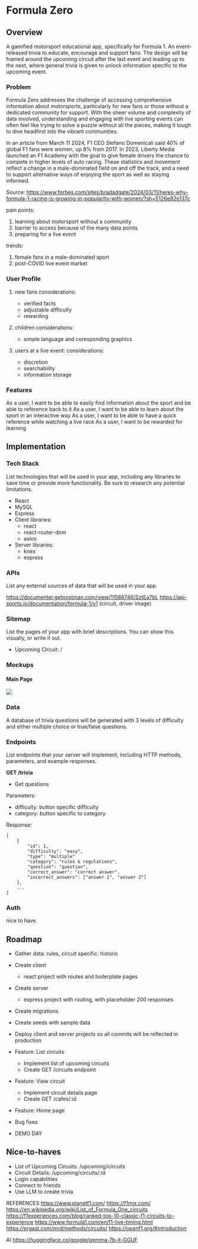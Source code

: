 # Formula Zero

## Overview

A gamified motorsport educational app, specifically for Formula 1. An event-released trivia to educate, encourage and support fans. The design will be framed around the upcoming circuit after the last event and leading up to the next, where general trivia is given to unlock information specific to the upcoming event.

### Problem

Formula Zero addresses the challenge of accessing comprehensive information about motorsports, particularly for new fans or those without a dedicated community for support. With the sheer volume and complexity of data involved, understanding and engaging with live sporting events can often feel like trying to solve a puzzle without all the pieces, making it tough to dive headfirst into the vibrant communities.

In an article from March 11 2024, F1 CEO Stefano Domenicali said 40% of global F1 fans were women, up 8% from 2017. In 2023, Liberty Media launched an F1 Academy with the goal to give female drivers the chance to compete in higher levels of auto racing. These statistics and movement reflect a change in a male-dominated field on and off the track, and a need to support alternative ways of enjoying the sport as well as staying informed.

Source:
https://www.forbes.com/sites/bradadgate/2024/03/11/heres-why-formula-1-racing-is-growing-in-popularity-with-women/?sh=5126e82e137c

pain points:
1. learning about motorsport without a community
2. barrier to access because of the many data points
3. preparing for a live event

trends:
1. female fans in a male-dominated sport
2. post-COVID live event market

### User Profile

1. new fans
considerations:
    - verified facts
    - adjustable difficulty
    - rewarding

2. children
considerations:
    - simple language and coresponding graphics

3. users at a live event:
considerations:
    - discretion
    - searchability
    - information storage

### Features

As a user, I want to be able to easily find information about the sport and be able to reference back to it
As a user, I want to be able to learn about the sport in an interactive way
As a user, I want to be able to have a quick reference while watching a live race
As a user, I want to be rewarded for learning


## Implementation

### Tech Stack

List technologies that will be used in your app, including any libraries to save time or provide more functionality. Be sure to research any potential limitations.

- React
- MySQL
- Express
- Client libraries: 
    - react
    - react-router-dom
    - axios
- Server libraries:
    - knex
    - express

### APIs

List any external sources of data that will be used in your app.

https://documenter.getpostman.com/view/11586746/SztEa7bL
https://api-sports.io/documentation/formula-1/v1 (circuit, driver image)

### Sitemap

List the pages of your app with brief descriptions. You can show this visually, or write it out.

- Upcoming Circuit: /


### Mockups

#### Main Page
![](/design/mockups/rough-draft-mockup-f0.jpg)

### Data

A database of trivia questions will be generated with 3 levels of difficulty and either multiple choice or true/false questions.

### Endpoints

List endpoints that your server will implement, including HTTP methods, parameters, and example responses.

**GET /trivia**

- Get questions

Parameters:
- difficulty: button specific difficulty
- category: button specific to category


Response:
```
[
    {
        "id": 1,
        "difficulty": "easy",
        "type": "multiple"
        "category": "rules & regulations",
        "question": "question",
        "correct_answer": "correct answer",
        "incorrect_answers": ["answer 1", "answer 2"]
    },
    ...
]
```

### Auth

nice to have.

## Roadmap

- Gather data: rules, circuit specific: historic

- Create client
    - react project with routes and boilerplate pages

- Create server
    - express project with routing, with placeholder 200 responses

- Create migrations

- Create seeds with sample data

- Deploy client and server projects so all commits will be reflected in production

- Feature: List circuits
    - Implement list of upcoming circuits
    - Create GET /circuits endpoint

- Feature: View circuit
    - Implement circuit details page
    - Create GET /cafes/:id 

- Feature: Home page

- Bug fixes

- DEMO DAY

## Nice-to-haves

- List of Upcoming Circuits: /upcoming/circuits
- Circuit Details: /upcoming/circuits/:id
- Login capabilities
- Connect to friends
- Use LLM to create trivia


REFERENCES
https://www.planetf1.com/
https://f1mix.com/
https://en.wikipedia.org/wiki/List_of_Formula_One_circuits
https://f1experiences.com/blog/ranked-top-10-classic-f1-circuits-to-experience
https://www.formula1.com/en/f1-live-timing.html
https://ergast.com/mrd/methods/circuits/
https://openf1.org/#introduction

AI
https://huggingface.co/google/gemma-7b-it-GGUF
